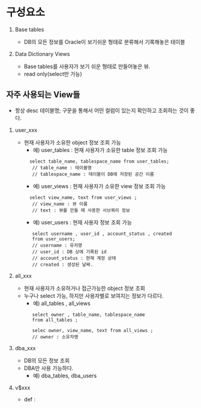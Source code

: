 # 구성요소 
1) Base tables
   - DB의 모든 정보를 Oracle이 보기쉬운 형태로 분류해서 기록해놓은 테이블 
  
2) Data Dictionary Views
   - Base tables를 사용자가 보기 쉬운 형태로 만들어놓은 뷰.
   - read only(select만 가능)


## 자주 사용되는 View들
- 항상 desc 테이블명; 구문을 통해서 어떤 컬럼이 있는지 확인하고 조회하는 것이 좋다. 

1) user_xxx
    - 현재 사용자가 소유한 object 정보 조회 가능
       - 예) user_tables : 현재 사용자가 소유한 table 정보 조회 가능 
       ``` 
         select table_name, tablespace_name from user_tables; 
          // table_name : 테이블명
          // tablespace_name : 테이블이 DB에 저장된 공간 이름
       ```
       - 예) user_views : 현재 사용자가 소유한 view 정보 조회 가능 
       ```
         select view_name, text from user_views ;
          // view_name : 뷰 이름
          // text : 뷰를 만들 때 사용한 서브쿼리 정보 
       ```
       - 예) user_users : 현재 사용자 정보 조회 가능 
       ```
          select username , user_id , account_status , created 
          from user_users; 
          // username : 유저명
          // user_id : DB 상에 기록된 id 
          // account_status : 현재 계정 상태 
          // created : 생성된 날짜.
       ```
       
2) all_xxx
    - 현재 사용자가 소유하거나 접근가능한 object 정보 조회 
    - 누구나 select 가능, 하지만 사용자별로 보여지는 정보가 다르다. 
       - 예) all_tables , all_views
       ```
          select owner , table_name, tablespace_name 
          from all_tables ; 

          selec owner, view_name, text from all_views ; 
          // owner : 소유자명 
       ```
3) dba_xxx 
    - DB의 모든 정보 조회 
    - DBA만 사용 가능하다. 
      - 예) dba_tables, dba_users 
4) v$xxx 
    - def : 
